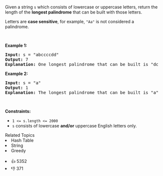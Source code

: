 <p>Given a string <code>s</code> which consists of lowercase or uppercase letters, return the length of the <strong>longest <span data-keyword="palindrome-string">palindrome</span></strong>&nbsp;that can be built with those letters.</p>

<p>Letters are <strong>case sensitive</strong>, for example, <code>"Aa"</code> is not considered a palindrome.</p>

<p>&nbsp;</p> 
<p><strong class="example">Example 1:</strong></p>

<pre>
<strong>Input:</strong> s = "abccccdd"
<strong>Output:</strong> 7
<strong>Explanation:</strong> One longest palindrome that can be built is "dccaccd", whose length is 7.
</pre>

<p><strong class="example">Example 2:</strong></p>

<pre>
<strong>Input:</strong> s = "a"
<strong>Output:</strong> 1
<strong>Explanation:</strong> The longest palindrome that can be built is "a", whose length is 1.
</pre>

<p>&nbsp;</p> 
<p><strong>Constraints:</strong></p>

<ul> 
 <li><code>1 &lt;= s.length &lt;= 2000</code></li> 
 <li><code>s</code> consists of lowercase <strong>and/or</strong> uppercase English&nbsp;letters only.</li> 
</ul>

<div><div>Related Topics</div><div><li>Hash Table</li><li>String</li><li>Greedy</li></div></div><br><div><li>👍 5352</li><li>👎 371</li></div>